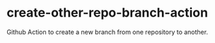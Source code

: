 # create-other-repo-branch-action
Github Action to create a new branch from one repository to another.
